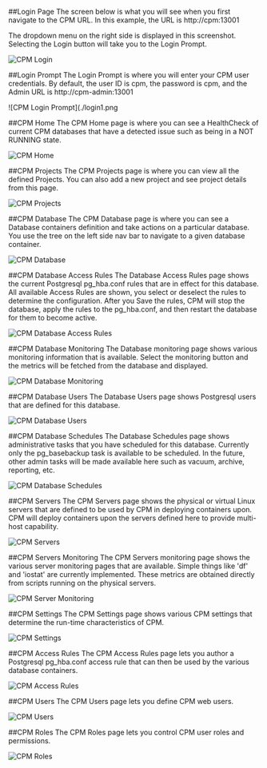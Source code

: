 ##Login Page
The screen below is what you will see when you first
navigate to the CPM URL.  In this example, the URL
is http://cpm:13001

The dropdown menu on the right side is displayed in this
screenshot.  Selecting the Login button will take you to the
Login Prompt.

![CPM Login](./login.png)

##Login Prompt
The Login Prompt is where you will enter your CPM user credentials.
By default, the user ID is cpm, the password is cpm, and the
Admin URL is http://cpm-admin:13001

![CPM Login Prompt](./login1.png

##CPM Home 
The CPM Home page is where you can see a HealthCheck of current
CPM databases that have a detected issue such as being in a NOT RUNNING
state.

![CPM Home](./homepage.png)

##CPM Projects 
The CPM Projects page is where you can view all the defined Projects.  You
can also add a new project and see project details from this page.

![CPM Projects](./projects.png)

##CPM Database 
The CPM Database page is where you can see a Database containers 
definition and take actions on a particular database.  You use the
tree on the left side nav bar to navigate to a given database
container.

![CPM Database](./database.png)

##CPM Database Access Rules
The Database Access Rules page shows the current Postgresql pg_hba.conf
rules that are in effect for this database.  All available Access Rules
are shown, you select or deselect the rules to determine the configuration.
After you Save the rules, CPM will stop the database, apply the rules
to the pg_hba.conf, and then restart the database for them to
become active.

![CPM Database Access Rules](./databaseaccessrules.png)

##CPM Database Monitoring
The Database monitoring page shows various monitoring information
that is available.  Select the monitoring button and the metrics
will be fetched from the database and displayed.

![CPM Database Monitoring](./databasemon.png)

##CPM Database Users
The Database Users page shows Postgresql users that are defined
for this database.

![CPM Database Users](./databaseusers.png)

##CPM Database Schedules
The Database Schedules page shows administrative tasks that you
have scheduled for this database.  Currently only the pg_basebackup
task is available to be scheduled.  In the future, other admin tasks
will be made available here such as vacuum, archive, reporting, etc.

![CPM Database Schedules](./schedules.png)

##CPM Servers
The CPM Servers page shows the physical or virtual Linux servers that 
are defined to be used by CPM in deploying containers upon.  CPM
will deploy containers upon the servers defined here to provide multi-host
capability.

![CPM Servers](./servers.png)

##CPM Servers Monitoring
The CPM Servers monitoring page shows the various server monitoring 
pages that are available.  Simple things like 'df' and 'iostat' are 
currently implemented.  These metrics are obtained directly from 
scripts running on the physical servers.

![CPM Server Monitoring](./servermon.png)

##CPM Settings
The CPM Settings page shows various CPM settings that determine
the run-time characteristics of CPM.  

![CPM Settings](./settings.png)

##CPM Access Rules
The CPM Access Rules page lets you author a Postgresql pg_hba.conf
access rule that can then be used by the various database containers.

![CPM Access Rules](./accessrules.png)

##CPM Users
The CPM Users page lets you define CPM web users.

![CPM Users](./users.png)

##CPM Roles
The CPM Roles page lets you control CPM user roles and permissions.

![CPM Roles](./roles.png)
